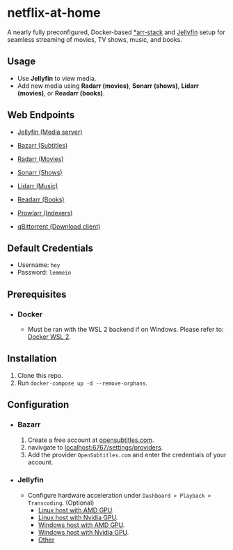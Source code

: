 # netflix-at-home

A nearly fully preconfigured, Docker-based [*arr-stack](https://wiki.servarr.com/) and [Jellyfin](https://jellyfin.org/) setup for seamless streaming of movies, TV shows, music, and books.

## Usage
- Use **Jellyfin** to view media.
- Add new media using **Radarr (movies)**, **Sonarr (shows)**, **Lidarr (movies)**, or **Readarr (books)**. 

## Web Endpoints
- [Jellyfin (Media server)](http://localhost:8096/)

- [Bazarr (Subtitles)](http://localhost:6767/)
- [Radarr (Movies)](http://localhost:7878/)
- [Sonarr (Shows)](http://localhost:8989/)

- [Lidarr (Music)](http://localhost:8686/)

- [Readarr (Books)](http://localhost:8787/)

- [Prowlarr (Indexers)](http://localhost:9696/)
- [qBittorrent (Download client)](http://localhost:8080/)

## Default Credentials
- Username: `hey`
- Password: `lemmein`

## Prerequisites
- ### Docker
    - Must be ran with the WSL 2 backend if on Windows. Please refer to: [Docker WSL 2](https://docs.docker.com/desktop/features/wsl/).

## Installation
1. Clone this repo.
2. Run `docker-compose up -d --remove-orphans`.

## Configuration

- ### Bazarr
    1. Create a free account at [opensubtitles.com](https://www.opensubtitles.com/).
    2. navivgate to [localhost:6767/settings/providers](http://localhost:6767/settings/providers/).
    3. Add the provider `OpenSubtitles.com` and enter the credentials of your account.

- ### Jellyfin
    - Configure hardware acceleration under `Dashboard > Playback > Transcoding`. (Optional)
        - [Linux host with AMD GPU](https://jellyfin.org/docs/general/administration/hardware-acceleration/amd#configure-with-linux-virtualization).
        - [Linux host with Nvidia GPU](https://jellyfin.org/docs/general/administration/hardware-acceleration/nvidia#configure-with-linux-virtualization).
        - [Windows host with AMD GPU](https://jellyfin.org/docs/general/administration/hardware-acceleration/amd#configure-on-windows-host).
        - [Windows host with Nvidia GPU](https://jellyfin.org/docs/general/administration/hardware-acceleration/nvidia/#configure-with-linux-virtualization).
        - [Other](https://jellyfin.org/docs/general/administration/hardware-acceleration/)
